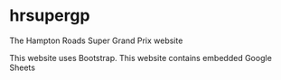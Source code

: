 # hrsupergp
The Hampton Roads Super Grand Prix website

This website uses Bootstrap.
This website contains embedded Google Sheets

